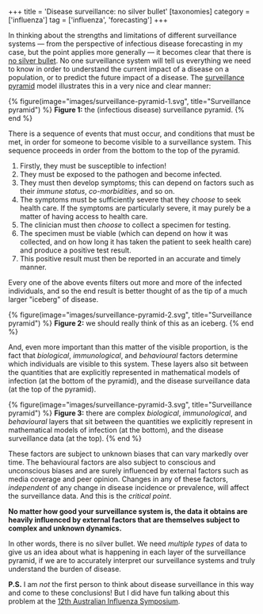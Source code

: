 +++
title = 'Disease surveillance: no silver bullet'
[taxonomies]
category = ['influenza']
tag = ['influenza', 'forecasting']
+++

In thinking about the strengths and limitations of different surveillance
systems — from the perspective of infectious disease forecasting in my case,
but the point applies more generally — it becomes clear that there is
[no silver bullet](https://en.wikipedia.org/wiki/No_Silver_Bullet).
No one surveillance system will tell us everything we need to know in order to
understand the current impact of a disease on a population, or to predict the
future impact of a disease.
The [surveillance pyramid](https://www.cdc.gov/foodnet/surveillance.html)
model illustrates this in a very nice and clear manner:

{% figure(image="images/surveillance-pyramid-1.svg", title="Surveillance pyramid") %}
**Figure 1:** the (infectious disease) surveillance pyramid.
{% end %}

<!-- more -->

There is a sequence of events that must occur, and conditions that must be
met, in order for someone to become visible to a surveillance system.
This sequence proceeds in order from the bottom to the top of the pyramid.

1. Firstly, they must be susceptible to infection!
2. They must be exposed to the pathogen and become infected.
3. They must then develop symptoms; this can depend on factors such as their *immune status*, *co-morbidities*, and so on.
4. The symptoms must be sufficiently severe that they *choose* to seek health
   care. If the symptoms are particularly severe, it may purely be a matter of
   having access to health care.
5. The clinician must then *choose* to collect a specimen for testing.
6. The specimen must be viable (which can depend on how it was collected, and
   on how long it has taken the patient to seek health care) and produce a
   positive test result.
7. This positive result must then be reported in an accurate and timely
   manner.

Every one of the above events filters out more and more of the infected
individuals, and so the end result is better thought of as the tip of a much
larger "iceberg" of disease.

{% figure(image="images/surveillance-pyramid-2.svg", title="Surveillance pyramid") %}
**Figure 2:** we should really think of this as an iceberg.
{% end %}

And, even more important than this matter of the visible proportion, is the
fact that *biological*, *immunological*, and *behavioural* factors determine
which individuals are visible to this system.
These layers also sit between the quantities that are explicitly represented
in mathematical models of infection (at the bottom of the pyramid), and the
disease surveillance data (at the top of the pyramid).

{% figure(image="images/surveillance-pyramid-3.svg", title="Surveillance pyramid") %}
**Figure 3:** there are complex *biological*, *immunological*, and
*behavioural* layers that sit between the quantities we explicitly
represent in mathematical models of infection (at the bottom), and the
disease surveillance data (at the top).
{% end %}

These factors are subject to unknown biases that can vary markedly over time.
The behavioural factors are also subject to conscious and unconscious biases
and are surely influenced by external factors such as media coverage and peer
opinion.
Changes in any of these factors, *independent* of any change in disease
incidence or prevalence, will affect the surveillance data.
And this is the *critical point*.

**No matter how good your surveillance system is, the data it obtains are
heavily influenced by external factors that are themselves subject to complex
and unknown dynamics.**

In other words, there is no silver bullet.
We need *multiple types* of data to give us an idea about what is happening in
each layer of the surveillance pyramid, if we are to accurately interpret our
surveillance systems and truly understand the burden of disease.

**P.S.** I am *not* the first person to think about disease surveillance in
this way and come to these conclusions!
But I did have fun talking about this problem at the
[12th Australian Influenza Symposium](http://www.influenzacentre.org/news_symposium.htm).
